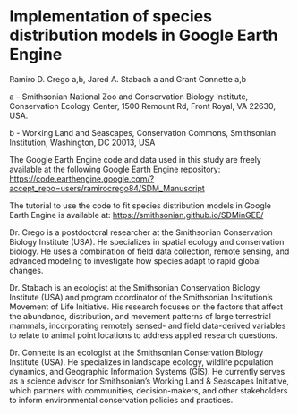 # Implementation of species distribution models in Google Earth Engine

Ramiro D. Crego a,b, Jared A. Stabach a  and Grant Connette a,b

a – Smithsonian National Zoo and Conservation Biology Institute, Conservation Ecology Center, 1500 Remount Rd, Front Royal, VA 22630, USA.

b - Working Land and Seascapes, Conservation Commons, Smithsonian Institution, Washington, DC 20013, USA


The Google Earth Engine code and data used in this study are freely available at the following Google Earth Engine repository: https://code.earthengine.google.com/?accept_repo=users/ramirocrego84/SDM_Manuscript

The tutorial to use the code to fit species distribution models in Google Earth Engine is available at: https://smithsonian.github.io/SDMinGEE/

Dr. Crego is a postdoctoral researcher at the Smithsonian Conservation Biology Institute (USA). He specializes in spatial ecology and conservation biology. He uses a combination of field data collection, remote sensing, and advanced modeling to investigate how species adapt to rapid global changes.

Dr. Stabach is an ecologist at the Smithsonian Conservation Biology Institute (USA) and program coordinator of the Smithsonian Institution’s Movement of Life Initiative. His research focuses on the factors that affect the abundance, distribution, and movement patterns of large terrestrial mammals, incorporating remotely sensed- and field data-derived variables to relate to animal point locations to address applied research questions.

Dr. Connette is an ecologist at the Smithsonian Conservation Biology Institute (USA). He specializes in landscape ecology, wildlife population dynamics, and Geographic Information Systems (GIS). He currently serves as a science advisor for Smithsonian’s Working Land & Seascapes Initiative, which partners with communities, decision-makers, and other stakeholders to inform environmental conservation policies and practices.
